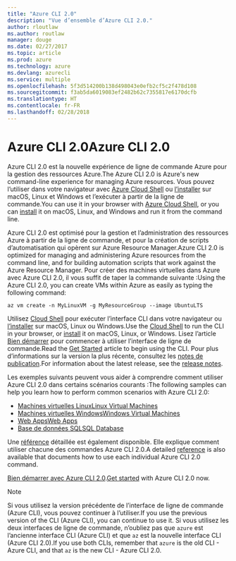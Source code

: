 ```yaml
---
title: "Azure CLI 2.0"
description: "Vue d’ensemble d’Azure CLI 2.0."
author: rloutlaw
ms.author: routlaw
manager: douge
ms.date: 02/27/2017
ms.topic: article
ms.prod: azure
ms.technology: azure
ms.devlang: azurecli
ms.service: multiple
ms.openlocfilehash: 5f3d514200b138d498043e0efb2cf5c2f478d108
ms.sourcegitcommit: f3ab5da6019083ef2482b62c7355817e6170dcfb
ms.translationtype: HT
ms.contentlocale: fr-FR
ms.lasthandoff: 02/28/2018
---
```

# <a name="azure-cli-20"></a><span data-ttu-id="c7ed8-103">Azure CLI 2.0</span><span class="sxs-lookup"><span data-stu-id="c7ed8-103">Azure CLI 2.0</span></span>

<span data-ttu-id="c7ed8-104">Azure CLI 2.0 est la nouvelle expérience de ligne de commande Azure pour la gestion des ressources Azure.</span><span class="sxs-lookup"><span data-stu-id="c7ed8-104">The Azure CLI 2.0 is Azure's new command-line experience for managing Azure resources.</span></span>
<span data-ttu-id="c7ed8-105">Vous pouvez l’utiliser dans votre navigateur avec [Azure Cloud Shell](/azure/cloud-shell/overview) ou [l’installer](install-azure-cli.md) sur macOS, Linux et Windows et l’exécuter à partir de la ligne de commande.</span><span class="sxs-lookup"><span data-stu-id="c7ed8-105">You can use it in your browser with [Azure Cloud Shell](/azure/cloud-shell/overview), or you can [install](install-azure-cli.md) it on macOS, Linux, and Windows and run it from the command line.</span></span>

<span data-ttu-id="c7ed8-106">Azure CLI 2.0 est optimisé pour la gestion et l’administration des ressources Azure à partir de la ligne de commande, et pour la création de scripts d’automatisation qui opèrent sur Azure Resource Manager.</span><span class="sxs-lookup"><span data-stu-id="c7ed8-106">Azure CLI 2.0 is optimized for managing and administering Azure resources from the command line, and for building automation scripts that work against the Azure Resource Manager.</span></span> <span data-ttu-id="c7ed8-107">Pour créer des machines virtuelles dans Azure avec Azure CLI 2.0, il vous suffit de taper la commande suivante :</span><span class="sxs-lookup"><span data-stu-id="c7ed8-107">Using the Azure CLI 2.0, you can create VMs within Azure as easily as typing the following command:</span></span>

```azurecli-interactive
az vm create -n MyLinuxVM -g MyResourceGroup --image UbuntuLTS
```

<span data-ttu-id="c7ed8-108">Utilisez [Cloud Shell](/azure/cloud-shell/overview) pour exécuter l’interface CLI dans votre navigateur ou [l’installer](install-azure-cli.md) sur macOS, Linux ou Windows.</span><span class="sxs-lookup"><span data-stu-id="c7ed8-108">Use the [Cloud Shell](/azure/cloud-shell/overview) to run the CLI in your browser, or [install](install-azure-cli.md) it on macOS, Linux, or Windows.</span></span>
<span data-ttu-id="c7ed8-109">Lisez l’article [Bien démarrer](get-started-with-azure-cli.md) pour commencer à utiliser l’interface de ligne de commande.</span><span class="sxs-lookup"><span data-stu-id="c7ed8-109">Read the [Get Started](get-started-with-azure-cli.md) article to begin using the CLI.</span></span>
<span data-ttu-id="c7ed8-110">Pour plus d’informations sur la version la plus récente, consultez les [notes de publication](release-notes-azure-cli.md).</span><span class="sxs-lookup"><span data-stu-id="c7ed8-110">For information about the latest release, see the [release notes](release-notes-azure-cli.md).</span></span>

<span data-ttu-id="c7ed8-111">Les exemples suivants peuvent vous aider à comprendre comment utiliser Azure CLI 2.0 dans certains scénarios courants :</span><span class="sxs-lookup"><span data-stu-id="c7ed8-111">The following samples can help you learn how to perform common scenarios with Azure CLI 2.0:</span></span>
- [<span data-ttu-id="c7ed8-112">Machines virtuelles Linux</span><span class="sxs-lookup"><span data-stu-id="c7ed8-112">Linux Virtual Machines</span></span>](/azure/virtual-machines/virtual-machines-linux-cli-samples?toc=%2fcli%2fazure%2ftoc.json&bc=%2fcli%2fazure%2fbreadcrumb%2ftoc.json)
- [<span data-ttu-id="c7ed8-113">Machines virtuelles Windows</span><span class="sxs-lookup"><span data-stu-id="c7ed8-113">Windows Virtual Machines</span></span>](/azure/virtual-machines/virtual-machines-windows-cli-samples?toc=%2fcli%2fazure%2ftoc.json&bc=%2fcli%2fazure%2fbreadcrumb%2ftoc.json)
- [<span data-ttu-id="c7ed8-114">Web Apps</span><span class="sxs-lookup"><span data-stu-id="c7ed8-114">Web Apps</span></span>](/azure/app-service-web/app-service-cli-samples?toc=%2fcli%2fazure%2ftoc.json&bc=%2fcli%2fazure%2fbreadcrumb%2ftoc.json)
- [<span data-ttu-id="c7ed8-115">Base de données SQL</span><span class="sxs-lookup"><span data-stu-id="c7ed8-115">SQL Database</span></span>](/azure/sql-database/sql-database-cli-samples?toc=%2fcli%2fazure%2ftoc.json&bc=%2fcli%2fazure%2fbreadcrumb%2ftoc.json)

<span data-ttu-id="c7ed8-116">Une [référence](/cli/azure/) détaillée est également disponible. Elle explique comment utiliser chacune des commandes Azure CLI 2.0.</span><span class="sxs-lookup"><span data-stu-id="c7ed8-116">A detailed [reference](/cli/azure/) is also available that documents how to use each individual Azure CLI 2.0 command.</span></span>

<span data-ttu-id="c7ed8-117">[Bien démarrer avec Azure CLI 2.0](get-started-with-azure-cli.md).</span><span class="sxs-lookup"><span data-stu-id="c7ed8-117">[Get started](get-started-with-azure-cli.md) with Azure CLI 2.0 now.</span></span>


> [!NOTE]
> <span data-ttu-id="c7ed8-118">Si vous utilisez la version précédente de l’interface de ligne de commande (Azure CLI), vous pouvez continuer à l’utiliser.</span><span class="sxs-lookup"><span data-stu-id="c7ed8-118">If you use the previous version of the CLI (Azure CLI), you can continue to use it.</span></span>
> <span data-ttu-id="c7ed8-119">Si vous utilisez les deux interfaces de ligne de commande, n’oubliez pas que `azure` est l’ancienne interface CLI (Azure CLI) et que `az` est la nouvelle interface CLI (Azure CLI 2.0).</span><span class="sxs-lookup"><span data-stu-id="c7ed8-119">If you use both CLIs, remember that `azure` is the old CLI - Azure CLI, and that `az` is the new CLI - Azure CLI 2.0.</span></span>
